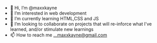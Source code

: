 - 👋 Hi, I’m @maxxkayne
- 👀 I’m interested in web development
- 🌱 I’m currently learning HTML,CSS and JS
- 💞️ I’m looking to collaborate on projects that will re-inforce what I've learned, and/or stimulate new learnings
- 📫 How to reach me ...maxxkayne@gmail.com

<!---
maxxkayne/maxxkayne is a ✨ special ✨ repository because its `README.md` (this file) appears on your GitHub profile.
You can click the Preview link to take a look at your changes.
--->
